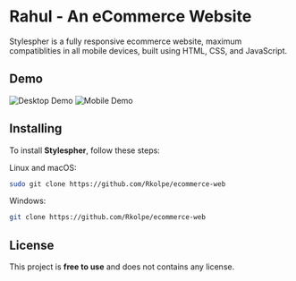 # Rahul - An eCommerce Website


Stylespher is a fully responsive ecommerce website, maximum compatiblities in all mobile devices, built using HTML, CSS, and JavaScript.

## Demo

![Desktop Demo](./website-demo-image/desktop.png "Desktop Demo")
![ Mobile Demo](./website-demo-image/mobile.png "Mobile Demo")

## Installing 

To install **Stylespher**, follow these steps:

Linux and macOS:

```bash
sudo git clone https://github.com/Rkolpe/ecommerce-web
```

Windows:

```bash
git clone https://github.com/Rkolpe/ecommerce-web
```


## License

This project is **free to use** and does not contains any license.

